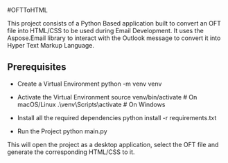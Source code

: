 #OFTToHTML

This project consists of a Python Based application built to convert an OFT file into HTML/CSS to be used during Email Development.
It uses the Aspose.Email library to interact with the Outlook message to convert it into Hyper Text Markup Language.

## Prerequisites

- Create a Virtual Environment
python -m venv venv

- Activate the Virtual Environment
source venv/bin/activate  # On macOS/Linux
.\venv\Scripts\activate   # On Windows

- Install all the required dependencies
python install -r requirements.txt

- Run the Project
python main.py

This will open the project as a desktop application, select the OFT file and generate the corresponding HTML/CSS to it.

